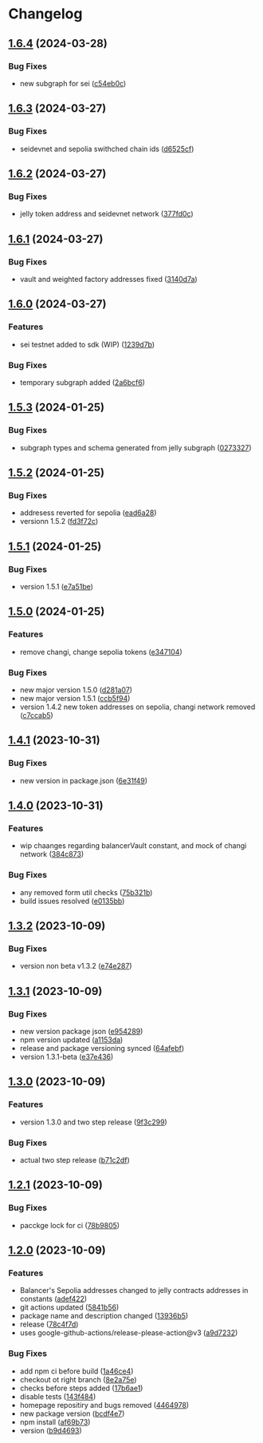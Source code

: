 # Changelog

## [1.6.4](https://github.com/MVPWorkshop/jelly-verse-sdk/compare/v1.6.3...v1.6.4) (2024-03-28)


### Bug Fixes

* new subgraph for sei ([c54eb0c](https://github.com/MVPWorkshop/jelly-verse-sdk/commit/c54eb0c3a749f15e046c3879b2efd48f7d2e4e27))

## [1.6.3](https://github.com/MVPWorkshop/jelly-verse-sdk/compare/v1.6.2...v1.6.3) (2024-03-27)


### Bug Fixes

* seidevnet and sepolia swithched chain ids ([d6525cf](https://github.com/MVPWorkshop/jelly-verse-sdk/commit/d6525cfdbea07ad4b955e784c348f60535dbd8e6))

## [1.6.2](https://github.com/MVPWorkshop/jelly-verse-sdk/compare/v1.6.1...v1.6.2) (2024-03-27)


### Bug Fixes

* jelly token address and seidevnet network ([377fd0c](https://github.com/MVPWorkshop/jelly-verse-sdk/commit/377fd0ce8493a93584742bdad611adf2047671ae))

## [1.6.1](https://github.com/MVPWorkshop/jelly-verse-sdk/compare/v1.6.0...v1.6.1) (2024-03-27)


### Bug Fixes

* vault and weighted factory addresses fixed ([3140d7a](https://github.com/MVPWorkshop/jelly-verse-sdk/commit/3140d7a41e19468d87b1280749ec015410e708af))

## [1.6.0](https://github.com/MVPWorkshop/jelly-verse-sdk/compare/v1.5.3...v1.6.0) (2024-03-27)


### Features

* sei testnet added to sdk (WIP) ([1239d7b](https://github.com/MVPWorkshop/jelly-verse-sdk/commit/1239d7b8b8c56c937ae1e92ec832861f4de320cb))


### Bug Fixes

* temporary subgraph added ([2a6bcf6](https://github.com/MVPWorkshop/jelly-verse-sdk/commit/2a6bcf6b01a2cdfa02adb8d805254ef0911c4974))

## [1.5.3](https://github.com/MVPWorkshop/jelly-verse-sdk/compare/v1.5.2...v1.5.3) (2024-01-25)


### Bug Fixes

* subgraph types and schema generated from jelly subgraph ([0273327](https://github.com/MVPWorkshop/jelly-verse-sdk/commit/027332766f2f355b8fd6dc91ff2b5fecf9e813fd))

## [1.5.2](https://github.com/MVPWorkshop/jelly-verse-sdk/compare/v1.5.1...v1.5.2) (2024-01-25)


### Bug Fixes

* addresess reverted for sepolia ([ead6a28](https://github.com/MVPWorkshop/jelly-verse-sdk/commit/ead6a28e31261080e30933ec4024b6d930e9b4f2))
* versionn 1.5.2 ([fd3f72c](https://github.com/MVPWorkshop/jelly-verse-sdk/commit/fd3f72c37df4707f2b2399b69aa6903c2980a183))

## [1.5.1](https://github.com/MVPWorkshop/jelly-verse-sdk/compare/v1.5.0...v1.5.1) (2024-01-25)


### Bug Fixes

* version 1.5.1 ([e7a51be](https://github.com/MVPWorkshop/jelly-verse-sdk/commit/e7a51be7570cb8d4d305b953f017f3ec7ddbcaed))

## [1.5.0](https://github.com/MVPWorkshop/jelly-verse-sdk/compare/v1.4.1...v1.5.0) (2024-01-25)


### Features

* remove changi, change sepolia tokens ([e347104](https://github.com/MVPWorkshop/jelly-verse-sdk/commit/e347104d0c1ec4a8371e89115f6d88e743c6d917))


### Bug Fixes

* new major version 1.5.0 ([d281a07](https://github.com/MVPWorkshop/jelly-verse-sdk/commit/d281a07c3e5b1263d471e3bbc0c4265884e6f7ad))
* new major version 1.5.1 ([ccb5f94](https://github.com/MVPWorkshop/jelly-verse-sdk/commit/ccb5f94b968d7c6c60d1ea89e91ed557aa9c3b4c))
* version 1.4.2 new token addresses on sepolia, changi network removed ([c7ccab5](https://github.com/MVPWorkshop/jelly-verse-sdk/commit/c7ccab59cc5acda05f02f1d746ff5f223bc615af))

## [1.4.1](https://github.com/MVPWorkshop/jelly-verse-sdk/compare/v1.4.0...v1.4.1) (2023-10-31)


### Bug Fixes

* new version in package.json ([6e31f49](https://github.com/MVPWorkshop/jelly-verse-sdk/commit/6e31f49eb39a4adb36ab2d391504f4b1213e654d))

## [1.4.0](https://github.com/MVPWorkshop/jelly-verse-sdk/compare/v1.3.2...v1.4.0) (2023-10-31)


### Features

* wip chaanges regarding balancerVault constant, and mock of changi network ([384c873](https://github.com/MVPWorkshop/jelly-verse-sdk/commit/384c873a61fd050572537f5216e44294a4eb8ff7))


### Bug Fixes

* any removed form util checks ([75b321b](https://github.com/MVPWorkshop/jelly-verse-sdk/commit/75b321b24e854ef3efa23486839344100d2f76df))
* build issues resolved ([e0135bb](https://github.com/MVPWorkshop/jelly-verse-sdk/commit/e0135bbca9d2553f85ef70ed85da7a435e9a8e08))

## [1.3.2](https://github.com/MVPWorkshop/jelly-verse-sdk/compare/v1.3.1...v1.3.2) (2023-10-09)


### Bug Fixes

* version non beta v1.3.2 ([e74e287](https://github.com/MVPWorkshop/jelly-verse-sdk/commit/e74e2872ce6c8354c17204b05839df9744999459))

## [1.3.1](https://github.com/MVPWorkshop/jelly-verse-sdk/compare/v1.3.0...v1.3.1) (2023-10-09)


### Bug Fixes

* new version package json ([e954289](https://github.com/MVPWorkshop/jelly-verse-sdk/commit/e954289a6114c54144c18b1930c91bcb0271ab3f))
* npm version updated ([a1153da](https://github.com/MVPWorkshop/jelly-verse-sdk/commit/a1153dabbdaf91644c6cb4ec7ddf9e062de044d6))
* release and package versioning synced ([64afebf](https://github.com/MVPWorkshop/jelly-verse-sdk/commit/64afebf436f8deaa125755d41c19b33b7321ee5b))
* version 1.3.1-beta ([e37e436](https://github.com/MVPWorkshop/jelly-verse-sdk/commit/e37e436d3fdc301130a50ce15eee38c11af52c24))

## [1.3.0](https://github.com/MVPWorkshop/jelly-verse-sdk/compare/v1.2.1...v1.3.0) (2023-10-09)


### Features

* version 1.3.0 and two step release ([9f3c299](https://github.com/MVPWorkshop/jelly-verse-sdk/commit/9f3c299ba74198702650f7ae188079f7a2066e9f))


### Bug Fixes

* actual two step release ([b71c2df](https://github.com/MVPWorkshop/jelly-verse-sdk/commit/b71c2df1d72fd4c5b200fb7f9684e06ea2730793))

## [1.2.1](https://github.com/MVPWorkshop/jelly-verse-sdk/compare/v1.2.0...v1.2.1) (2023-10-09)


### Bug Fixes

* pacckge lock for ci ([78b9805](https://github.com/MVPWorkshop/jelly-verse-sdk/commit/78b9805c4af78477d53aa1698d02c0a614d07fed))

## [1.2.0](https://github.com/MVPWorkshop/jelly-verse-sdk/compare/v1.1.5...v1.2.0) (2023-10-09)


### Features

* Balancer's Sepolia addresses changed to jelly contracts addresses in constants ([adef422](https://github.com/MVPWorkshop/jelly-verse-sdk/commit/adef422db36c7c814e222390334a4257de78373a))
* git actions updated ([5841b56](https://github.com/MVPWorkshop/jelly-verse-sdk/commit/5841b56bbd918fc2761848de87279159ac3ddd7e))
* package name and description changed ([13936b5](https://github.com/MVPWorkshop/jelly-verse-sdk/commit/13936b5bc161b4adeb88bf51d99add7f1078912e))
* release ([78c4f7d](https://github.com/MVPWorkshop/jelly-verse-sdk/commit/78c4f7d8923648c844bccb7337d75e4e0d626b6d))
* uses google-github-actions/release-please-action@v3 ([a9d7232](https://github.com/MVPWorkshop/jelly-verse-sdk/commit/a9d72324a4e4b7126ef3896a132a0d7575a0aeca))


### Bug Fixes

* add npm ci before build ([1a46ce4](https://github.com/MVPWorkshop/jelly-verse-sdk/commit/1a46ce41bbd74a68f29a3eb19e35164fc66ff0da))
* checkout ot right branch ([8e2a75e](https://github.com/MVPWorkshop/jelly-verse-sdk/commit/8e2a75e2e0bafd9b2eaec909dd85ad6c928dba01))
* checks before steps added ([17b6ae1](https://github.com/MVPWorkshop/jelly-verse-sdk/commit/17b6ae15f4732ecce727ee5564b4b8a05c2ce408))
* disable tests ([143f484](https://github.com/MVPWorkshop/jelly-verse-sdk/commit/143f48430912035abc30d55ecff23f66b594cdb2))
* homepage repositiry and bugs removed ([4464978](https://github.com/MVPWorkshop/jelly-verse-sdk/commit/4464978645b8e5ff8b15406a5e772412575ac439))
* new  package version ([bcdf4e7](https://github.com/MVPWorkshop/jelly-verse-sdk/commit/bcdf4e7902963f7302bb348bef965a20a123cac8))
* npm install ([af69b73](https://github.com/MVPWorkshop/jelly-verse-sdk/commit/af69b73bcf949f12e80214cb31cb00b488608c07))
* version ([b9d4693](https://github.com/MVPWorkshop/jelly-verse-sdk/commit/b9d46935864b853fbf550edab0832dffd79c8945))
